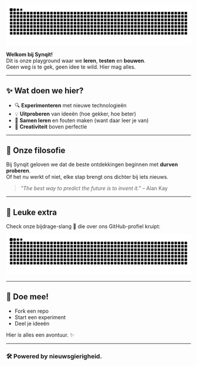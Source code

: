 ![Snake dark](https://raw.githubusercontent.com/synqit/synqit/output/github-contribution-grid-snake-dark.svg#gh-dark-mode-only)

**Welkom bij Synqit!**  
Dit is onze playground waar we **leren**, **testen** en **bouwen**.  
Geen weg is te gek, geen idee te wild. Hier mag alles.  

---

## ✨ Wat doen we hier?

- 🔍 **Experimenteren** met nieuwe technologieën  
- 💡 **Uitproberen** van ideeën (hoe gekker, hoe beter)  
- 🧩 **Samen leren** en fouten maken (want daar leer je van)  
- 🎨 **Creativiteit** boven perfectie  

---

## 🌱 Onze filosofie
Bij Synqit geloven we dat de beste ontdekkingen beginnen met **durven proberen**.  
Of het nu werkt of niet, elke stap brengt ons dichter bij iets nieuws.  

> *"The best way to predict the future is to invent it."* – Alan Kay

---

## 🐍 Leuke extra
Check onze bijdrage-slang 🐍 die over ons GitHub-profiel kruipt:  

![Snake dark](https://raw.githubusercontent.com/synqit/synqit/output/github-contribution-grid-snake-dark.svg#gh-dark-mode-only)

---

## 🤝 Doe mee!
- Fork een repo  
- Start een experiment  
- Deel je ideeën  

Hier is alles een avontuur. ✨

---

### 🛠️ Powered by nieuwsgierigheid. 

